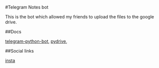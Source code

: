 #Telegram Notes bot

This is the bot which allowed my friends to upload the files to the google drive.

##Docs

[telegram-python-bot](https://github.com/python-telegram-bot/python-telegram-bot),
[pydrive](https://pythonhosted.org/PyDrive/),

##Social links

[insta](https://www.instagram.com/edantuti)